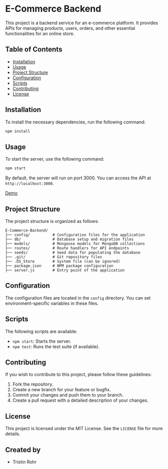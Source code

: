# E-Commerce Backend

This project is a backend service for an e-commerce platform. It provides APIs for managing products, users, orders, and other essential functionalities for an online store.

## Table of Contents

- [Installation](#installation)
- [Usage](#usage)
- [Project Structure](#project-structure)
- [Configuration](#configuration)
- [Scripts](#scripts)
- [Contributing](#contributing)
- [License](#license)

## Installation

To install the necessary dependencies, run the following command:

```bash
npm install
```

## Usage

To start the server, use the following command:

```bash
npm start
```

By default, the server will run on port 3000. You can access the API at `http://localhost:3000`.

[Demo](<Screen Recording 2024-07-10 at 5.21.14 PM.mov>)

## Project Structure

The project structure is organized as follows:

```
E-Commerce-Backend/
├── config/          # Configuration files for the application
├── db/              # Database setup and migration files
├── models/          # Mongoose models for MongoDB collections
├── routes/          # Route handlers for API endpoints
├── seeds/           # Seed data for populating the database
├── .git/            # Git repository files
├── .DS_Store        # System file (can be ignored)
├── package.json     # NPM package configuration
├── server.js        # Entry point of the application
```

## Configuration

The configuration files are located in the `config` directory. You can set environment-specific variables in these files.

## Scripts

The following scripts are available:

- `npm start`: Starts the server.
- `npm test`: Runs the test suite (if available).

## Contributing

If you wish to contribute to this project, please follow these guidelines:

1. Fork the repository.
2. Create a new branch for your feature or bugfix.
3. Commit your changes and push them to your branch.
4. Create a pull request with a detailed description of your changes.

## License

This project is licensed under the MIT License. See the `LICENSE` file for more details.

## Created by

- Tristin Rohr

